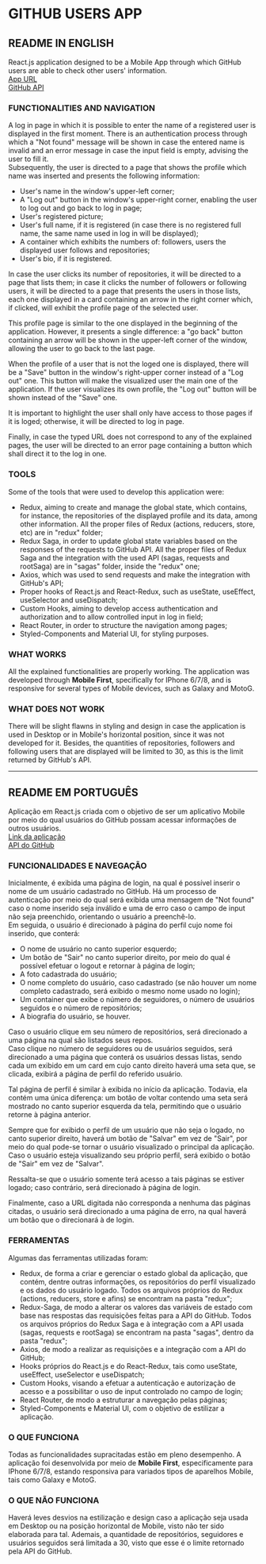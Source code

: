 # GITHUB USERS APP

## README IN ENGLISH

React.js application designed to be a Mobile App through which GitHub users are able to check other users' information.     
<a href="https://github-app-leonardo-federmann.surge.sh/">App URL</a>    
<a href="https://docs.github.com/en/rest">GitHub API</a>

### FUNCTIONALITIES AND NAVIGATION

A log in page in which it is possible to enter the name of a registered user is displayed in the first moment. There is an authentication process through which a "Not found" message will be shown in case the entered name is invalid and an error message in case the input field is empty, advising the user to fill it.     
Subsequently, the user is directed to a page that shows the profile which name was inserted and presents the following information:
- User's name in the window's upper-left corner;
- A "Log out" button in the window's upper-right corner, enabling the user to log out and go back to log in page;
- User's registered picture;
- User's full name, if it is registered (in case there is no registered full name, the same name used in log in will be displayed);
- A container which exhibits the numbers of: followers, users the displayed user follows and repositories;
- User's bio, if it is registered.     

In case the user clicks its number of repositories, it will be directed to a page that lists them; in case it clicks the number of followers or following users, it will be directed to a page that presents the users in those lists, each one displayed in a card containing an arrow in the right corner which, if clicked, will exhibit the profile page of the selected user.     

This profile page is similar to the one displayed in the beginning of the application. However, it presents a single difference: a "go back" button containing an arrow will be shown in the upper-left corner of the window, allowing the user to go back to the last page.     

When the profile of a user that is not the loged one is displayed, there will be a "Save" button in the window's right-upper corner instead of a "Log out" one. This button will make the visualized user the main one of the application. If the user visualizes its own profile, the "Log out" button will be shown instead of the "Save" one.     

It is important to highlight the user shall only have access to those pages if it is loged; otherwise, it will be directed to log in page.     

Finally, in case the typed URL does not correspond to any of the explained pages, the user will be directed to an error page containing a button which shall direct it to the log in one.

### TOOLS

Some of the tools that were used to develop this application were:
- Redux, aiming to create and manage the global state, which contains, for instance, the repositories of the displayed profile and its data, among other information. All the proper files of Redux (actions, reducers, store, etc) are in "redux" folder;
- Redux Saga, in order to update global state variables based on the responses of the requests to GitHub API. All the proper files of Redux Saga and the integration with the used API (sagas, requests and rootSaga) are in "sagas" folder, inside the "redux" one;
- Axios, which was used to send requests and make the integration with GitHub's API;
- Proper hooks of React.js and React-Redux, such as useState, useEffect, useSelector and useDispatch;
- Custom Hooks, aiming to develop access authentication and authorization and to allow controlled input in log in field;
- React Router, in order to structure the navigation among pages;
- Styled-Components and Material UI, for styling purposes.    

### WHAT WORKS

All the explained functionalities are properly working. The application was developed through **Mobile First**, specifically for IPhone 6/7/8, and is responsive for several types of Mobile devices, such as Galaxy and MotoG.

### WHAT DOES NOT WORK

There will be slight flawns in styling and design in case the application is used in Desktop or in Mobile's horizontal position, since it was not developed for it. Besides, the quantities of repositories, followers and following users that are displayed will be limited to 30, as this is the limit returned by GitHub's API.     
____________________________________________________________

## README EM PORTUGUÊS
Aplicação em React.js criada com o objetivo de ser um aplicativo Mobile por meio do qual usuários do GitHub possam acessar informações de outros usuários.  
<a href="https://github-app-leonardo-federmann.surge.sh/">Link da aplicação</a>    
<a href="https://docs.github.com/en/rest">API do GitHub</a>

### FUNCIONALIDADES E NAVEGAÇÃO      

Inicialmente, é exibida uma página de login, na qual é possível inserir o nome de um usuário cadastrado no GitHub. Há um processo de autenticação por meio do qual será exibida uma mensagem de "Not found" caso o nome inserido seja inválido e uma de erro caso o campo de input não seja preenchido, orientando o usuário a preenchê-lo.     
Em seguida, o usuário é direcionado à página do perfil cujo nome foi inserido, que conterá:
- O nome de usuário no canto superior esquerdo;
- Um botão de "Sair" no canto superior direito, por meio do qual é possível efetuar o logout e retornar à página de login;
- A foto cadastrada do usuário;
- O nome completo do usuário, caso cadastrado (se não houver um nome completo cadastrado, será exibido o mesmo nome usado no login);
- Um container que exibe o número de seguidores, o número de usuários seguidos e o número de repositórios;
- A biografia do usuário, se houver.    

Caso o usuário clique em seu número de repositórios, será direcionado a uma página na qual são listados seus repos.     
Caso clique no número de seguidores ou de usuários seguidos, será direcionado a uma página que conterá os usuários dessas listas, sendo cada um exibido em um card em cujo canto direito haverá uma seta que, se clicada, exibirá a página de perfil do referido usuário.   

Tal página de perfil é similar à exibida no início da aplicação. Todavia, ela contém uma única diferença: um botão de voltar contendo uma seta será mostrado no canto superior esquerda da tela, permitindo que o usuário retorne à página anterior.     
    
Sempre que for exibido o perfil de um usuário que não seja o logado, no canto superior direito, haverá um botão de "Salvar" em vez de "Sair", por meio do qual pode-se tornar o usuário visualizado o principal da aplicação.    
Caso o usuário esteja visualizando seu próprio perfil, será exibido o botão de "Sair" em vez de "Salvar". 

Ressalta-se que o usuário somente terá acesso a tais páginas se estiver logado; caso contrário, será direcionado à página de login.

Finalmente, caso a URL digitada não corresponda a nenhuma das páginas citadas, o usuário será direcionado a uma página de erro, na qual haverá um botão que o direcionará à de login.

### FERRAMENTAS

Algumas das ferramentas utilizadas foram:
- Redux, de forma a criar e gerenciar o estado global da aplicação, que contém, dentre outras informações, os repositórios do perfil visualizado e os dados do usuário logado. Todos os arquivos próprios do Redux (actions, reducers, store e afins) se encontram na pasta "redux";
- Redux-Saga, de modo a alterar os valores das variáveis de estado com base nas respostas das requisições feitas para a API do GitHub. Todos os arquivos próprios do Redux Saga e à integração com a API usada (sagas, requests e rootSaga) se encontram na pasta "sagas", dentro da pasta "redux";
- Axios, de modo a realizar as requisições e a integração com a API do GitHub;
- Hooks próprios do React.js e do React-Redux, tais como useState, useEffect, useSelector e useDispatch;
- Custom Hooks, visando a efetuar a autenticação e autorização de acesso e a possibilitar o uso de input controlado no campo de login;
- React Router, de modo a estruturar a navegação pelas páginas;
- Styled-Components e Material UI, com o objetivo de estilizar a aplicação.        

### O QUE FUNCIONA

Todas as funcionalidades supracitadas estão em pleno desempenho. A aplicação foi desenvolvida por meio de **Mobile First**, especificamente para IPhone 6/7/8, estando responsiva para variados tipos de aparelhos Mobile, tais como Galaxy e MotoG.

### O QUE NÃO FUNCIONA

Haverá leves desvios na estilização e design caso a aplicação seja usada em Desktop ou na posição horizontal de Mobile, visto não ter sido elaborada para tal. Ademais, a quantidade de repositórios, seguidores e usuários seguidos será limitada a 30, visto que esse é o limite retornado pela API do GitHub.

